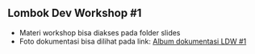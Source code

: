 ## Lombok Dev Workshop #1

- Materi workshop bisa diakses pada folder slides
- Foto dokumentasi bisa dilihat pada link: [Album dokumentasi LDW #1](https://flic.kr/s/aHsmikmWAp)
